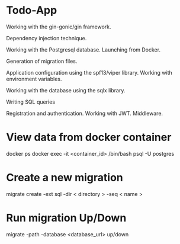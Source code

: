 # Todo-App
Working with the gin-gonic/gin framework.

Dependency injection technique.

Working with the Postgresql database. Launching from Docker. 

Generation of migration files.

Application configuration using the spf13/viper library. Working with environment variables.

Working with the database using the sqlx library.

Writing SQL queries

Registration and authentication. Working with JWT. Middleware.


# View data from docker container
docker ps
docker exec -it <container_id> /bin/bash
psql -U postgres

# Create a new migration
migrate create -ext sql -dir < directory > -seq < name >

# Run migration Up/Down
migrate -path <directory> -database <database_url> up/down
